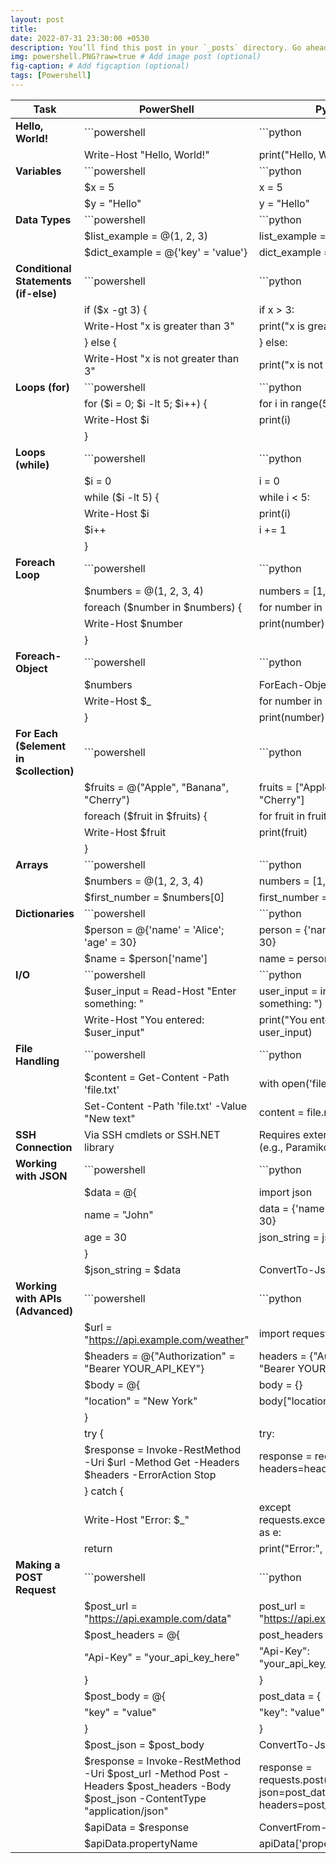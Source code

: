 ```yaml
---
layout: post
title: 
date: 2022-07-31 23:30:00 +0530
description: You’ll find this post in your `_posts` directory. Go ahead and edit it and re-build the site to see your changes. # Add post description (optional)
img: powershell.PNG?raw=true # Add image post (optional)
fig-caption: # Add figcaption (optional)
tags: [Powershell]
---
```


| Task                                      | PowerShell                                         | Python                                              |
|-------------------------------------------|----------------------------------------------------|-----------------------------------------------------|
| **Hello, World!**                         | ```powershell                                    | ```python                                       |
|                                           | Write-Host "Hello, World!"                       | print("Hello, World!")                           |
| **Variables**                             | ```powershell                                    | ```python                                       |
|                                           | $x = 5                                            | x = 5                                             |
|                                           | $y = "Hello"                                      | y = "Hello"                                       |
| **Data Types**                            | ```powershell                                    | ```python                                       |
|                                           | $list_example = @(1, 2, 3)                      | list_example = [1, 2, 3]                         |
|                                           | $dict_example = @{'key' = 'value'}               | dict_example = {'key': 'value'}                  |
| **Conditional Statements (if-else)**     | ```powershell                                    | ```python                                       |
|                                           | if ($x -gt 3) {                                  | if x > 3:                                        |
|                                           |     Write-Host "x is greater than 3"            |     print("x is greater than 3")                |
|                                           | } else {                                         | } else:                                          |
|                                           |     Write-Host "x is not greater than 3"        |     print("x is not greater than 3")            |
| **Loops (for)**                           | ```powershell                                    | ```python                                       |
|                                           | for ($i = 0; $i -lt 5; $i++) {                  | for i in range(5):                              |
|                                           |     Write-Host $i                               |     print(i)                                     |
|                                           | }                                                |                                                  |
| **Loops (while)**                         | ```powershell                                    | ```python                                       |
|                                           | $i = 0                                            | i = 0                                           |
|                                           | while ($i -lt 5) {                              | while i < 5:                                    |
|                                           |     Write-Host $i                               |     print(i)                                     |
|                                           |     $i++                                         |     i += 1                                      |
|                                           | }                                                |                                                  |
| **Foreach Loop**                          | ```powershell                                    | ```python                                       |
|                                           | $numbers = @(1, 2, 3, 4)                        | numbers = [1, 2, 3, 4]                           |
|                                           | foreach ($number in $numbers) {                | for number in numbers:                          |
|                                           |     Write-Host $number                          |     print(number)                                |
|                                           | }                                                |                                                  |
| **Foreach-Object**                        | ```powershell                                    | ```python                                       |
|                                           | $numbers | ForEach-Object {                         | numbers = [1, 2, 3, 4]                           |
|                                           |     Write-Host $_                               | for number in numbers:                          |
|                                           | }                                                |     print(number)                                |
| **For Each ($element in $collection)**   | ```powershell                                    | ```python                                       |
|                                           | $fruits = @("Apple", "Banana", "Cherry")         | fruits = ["Apple", "Banana", "Cherry"]           |
|                                           | foreach ($fruit in $fruits) {                   | for fruit in fruits:                            |
|                                           |     Write-Host $fruit                           |     print(fruit)                                |
|                                           | }                                                |                                                  |
| **Arrays**                                | ```powershell                                    | ```python                                       |
|                                           | $numbers = @(1, 2, 3, 4)                        | numbers = [1, 2, 3, 4]                           |
|                                           | $first_number = $numbers[0]                     | first_number = numbers[0]                        |
| **Dictionaries**                          | ```powershell                                    | ```python                                       |
|                                           | $person = @{'name' = 'Alice'; 'age' = 30}       | person = {'name': 'Alice', 'age': 30}           |
|                                           | $name = $person['name']                         | name = person['name']                           |
| **I/O**                                   | ```powershell                                    | ```python                                       |
|                                           | $user_input = Read-Host "Enter something: "     | user_input = input("Enter something: ")          |
|                                           | Write-Host "You entered: $user_input"           | print("You entered:", user_input)               |
| **File Handling**                         | ```powershell                                    | ```python                                       |
|                                           | $content = Get-Content -Path 'file.txt'         | with open('file.txt', 'r') as file:              |
|                                           | Set-Content -Path 'file.txt' -Value "New text"  |     content = file.read()                        |
| **SSH Connection**                        | Via SSH cmdlets or SSH.NET library               | Requires external libraries (e.g., Paramiko for SSH) |
| **Working with JSON**                     | ```powershell                                    | ```python                                       |
|                                           | $data = @{                                       | import json                                     |
|                                           |     name = "John"                               | data = {'name': 'John', 'age': 30}              |
|                                           |     age = 30                                    | json_string = json.dumps(data)                  |
|                                           | }                                                |                                                  |
|                                           | $json_string = $data | ConvertTo-Json            |                                                  |
| **Working with APIs (Advanced)**           | ```powershell                                    | ```python                                       |
|                                           | $url = "https://api.example.com/weather"         | import requests                                 |
|                                           | $headers = @{"Authorization" = "Bearer YOUR_API_KEY"} | headers = {"Authorization": "Bearer YOUR_API_KEY"} |
|                                           | $body = @{                                       | body = {}                                        |
|                                           |     "location" = "New York"                     | body["location"] = "New York"                   |
|                                           | }                                                |                                                  |
|                                           | try {                                            | try:                                             |
|                                           |     $response = Invoke-RestMethod -Uri $url -Method Get -Headers $headers -ErrorAction Stop | response = requests.get(url, headers=headers) |
|                                           | } catch {                                         |                                                  |
|                                           |     Write-Host "Error: $_"                      | except requests.exceptions.HTTPError as e:      |
|                                           |     return                                       |     print("Error:", e)                          |
| **Making a POST Request**                 | ```powershell                                    | ```python                                       |
|                                           | $post_url = "https://api.example.com/data"       | post_url = "https://api.example.com/data"         |
|                                           | $post_headers = @{                               | post_headers = {                                 |
|                                           |     "Api-Key" = "your_api_key_here"              |     "Api-Key": "your_api_key_here"                |
|                                           | }                                                | }                                                |
|                                           | $post_body = @{                                  | post_data = {                                    |
|                                           |     "key" = "value"                             |     "key": "value"                               |
|                                           | }                                                | }                                                |
|                                           | $post_json = $post_body | ConvertTo-Json         | import json                                     |
|                                           | $response = Invoke-RestMethod -Uri $post_url -Method Post -Headers $post_headers -Body $post_json -ContentType "application/json" | response = requests.post(post_url, json=post_data, headers=post_headers) |
|                                           | $apiData = $response | ConvertFrom-Json         | apiData = response.json()                        |
|                                           | $apiData.propertyName                           | apiData['propertyName']                          |


